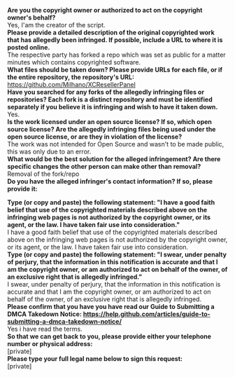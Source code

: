 **Are you the copyright owner or authorized to act on the copyright owner's behalf?**  
Yes, I'am the creator of the script.  
**Please provide a detailed description of the original copyrighted work that has allegedly been infringed. If possible, include a URL to where it is posted online.**  
The respective party has forked a repo which was set as public for a matter minutes which contains copyrighted software.  
**What files should be taken down? Please provide URLs for each file, or if the entire repository, the repository's URL:**  
https://github.com/Milhano/XCResellerPanel  
**Have you searched for any forks of the allegedly infringing files or repositories? Each fork is a distinct repository and must be identified separately if you believe it is infringing and wish to have it taken down.**  
Yes.  
**Is the work licensed under an open source license? If so, which open source license? Are the allegedly infringing files being used under the open source license, or are they in violation of the license?**  
The work was not intended for Open Source and wasn't to be made public, this was only due to an error.  
**What would be the best solution for the alleged infringement? Are there specific changes the other person can make other than removal?**  
Removal of the fork/repo  
**Do you have the alleged infringer's contact information? If so, please provide it:**

**Type (or copy and paste) the following statement: "I have a good faith belief that use of the copyrighted materials described above on the infringing web pages is not authorized by the copyright owner, or its agent, or the law. I have taken fair use into consideration."**  
I have a good faith belief that use of the copyrighted materials described above on the infringing web pages is not authorized by the copyright owner, or its agent, or the law. I have taken fair use into consideration.  
**Type (or copy and paste) the following statement: "I swear, under penalty of perjury, that the information in this notification is accurate and that I am the copyright owner, or am authorized to act on behalf of the owner, of an exclusive right that is allegedly infringed."**  
I swear, under penalty of perjury, that the information in this notification is accurate and that I am the copyright owner, or am authorized to act on behalf of the owner, of an exclusive right that is allegedly infringed.  
**Please confirm that you have you have read our Guide to Submitting a DMCA Takedown Notice: https://help.github.com/articles/guide-to-submitting-a-dmca-takedown-notice/**  
Yes i have read the terms.  
**So that we can get back to you, please provide either your telephone number or physical address:**  
[private]  
**Please type your full legal name below to sign this request:**  
[private]
